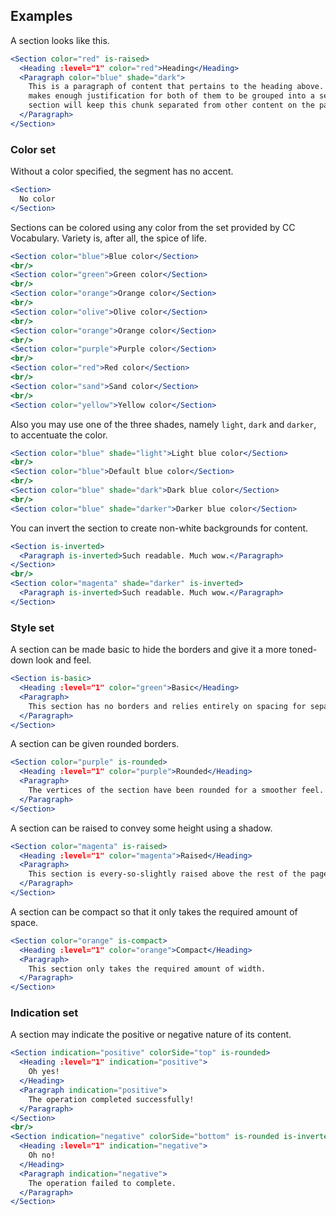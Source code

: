 ## Examples

A section looks like this.

```jsx
<Section color="red" is-raised>
  <Heading :level="1" color="red">Heading</Heading>
  <Paragraph color="blue" shade="dark">
    This is a paragraph of content that pertains to the heading above. This 
    makes enough justification for both of them to be grouped into a section. A
    section will keep this chunk separated from other content on the page.
  </Paragraph>
</Section>
```

### Color set

Without a color specified, the segment has no accent.

```jsx
<Section>
  No color
</Section>
```

Sections can be colored using any color from the set provided by CC Vocabulary.
Variety is, after all, the spice of life.

```jsx
<Section color="blue">Blue color</Section>
<br/>
<Section color="green">Green color</Section>
<br/>
<Section color="orange">Orange color</Section>
<br/>
<Section color="olive">Olive color</Section>
<br/>
<Section color="orange">Orange color</Section>
<br/>
<Section color="purple">Purple color</Section>
<br/>
<Section color="red">Red color</Section>
<br/>
<Section color="sand">Sand color</Section>
<br/>
<Section color="yellow">Yellow color</Section>
```

Also you may use one of the three shades, namely `light`, `dark` and `darker`, 
to accentuate the color.

```jsx
<Section color="blue" shade="light">Light blue color</Section>
<br/>
<Section color="blue">Default blue color</Section>
<br/>
<Section color="blue" shade="dark">Dark blue color</Section>
<br/>
<Section color="blue" shade="darker">Darker blue color</Section>
```

You can invert the section to create non-white backgrounds for content.

```jsx { "props": { "className": "dark-background" } }
<Section is-inverted>
  <Paragraph is-inverted>Such readable. Much wow.</Paragraph> 
</Section>
<br/>
<Section color="magenta" shade="darker" is-inverted>
  <Paragraph is-inverted>Such readable. Much wow.</Paragraph> 
</Section>
```

### Style set

A section can be made basic to hide the borders and give it a more toned-down
look and feel.

```jsx
<Section is-basic>
  <Heading :level="1" color="green">Basic</Heading>
  <Paragraph>
    This section has no borders and relies entirely on spacing for separation.
  </Paragraph>
</Section>
```

A section can be given rounded borders.

```jsx
<Section color="purple" is-rounded>
  <Heading :level="1" color="purple">Rounded</Heading>
  <Paragraph>
    The vertices of the section have been rounded for a smoother feel.
  </Paragraph>
</Section>
```

A section can be raised to convey some height using a shadow.

```jsx
<Section color="magenta" is-raised>
  <Heading :level="1" color="magenta">Raised</Heading>
  <Paragraph>
    This section is every-so-slightly raised above the rest of the page.
  </Paragraph>
</Section>
```

A section can be compact so that it only takes the required amount of space.

```jsx
<Section color="orange" is-compact>
  <Heading :level="1" color="orange">Compact</Heading>
  <Paragraph>
    This section only takes the required amount of width.
  </Paragraph>
</Section>
```

### Indication set

A section may indicate the positive or negative nature of its content.

```jsx
<Section indication="positive" colorSide="top" is-rounded>
  <Heading :level="1" indication="positive">
    Oh yes!
  </Heading>
  <Paragraph indication="positive">
    The operation completed successfully!
  </Paragraph>
</Section>
<br/>
<Section indication="negative" colorSide="bottom" is-rounded is-inverted>
  <Heading :level="1" indication="negative">
    Oh no!
  </Heading>
  <Paragraph indication="negative">
    The operation failed to complete.
  </Paragraph>
</Section>
```
